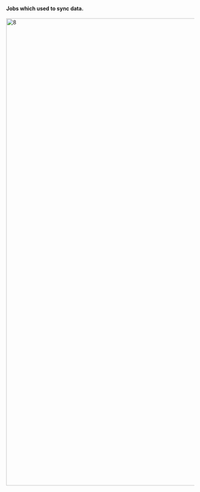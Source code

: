 #### Jobs which used to sync data.
<img width="1249" alt="8" src="https://user-images.githubusercontent.com/6084259/218390209-8030f948-d0b5-47a5-9f53-53608893ecf2.png">
